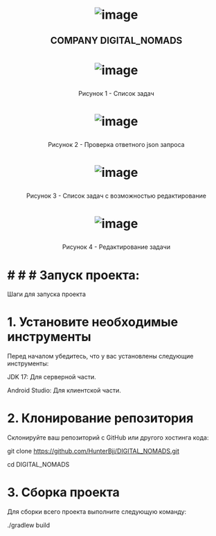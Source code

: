 # <p align="center"> ![image](https://github.com/user-attachments/assets/729678b9-a346-42bd-9023-b334d18ba303)

## <p align="center">  COMPANY DIGITAL_NOMADS </p>

# <p align="center"> ![image](https://github.com/user-attachments/assets/13efe14e-b227-462d-93d4-d63077d721ff) </p>
<p align="center"> Рисунок 1 - Список задач </p>


# <p align="center"> ![image](https://github.com/user-attachments/assets/1548673f-c61b-4e16-80ac-9cc5e89ba0f5) </p>
<p align="center"> Рисунок 2 - Проверка ответного json запроса </p>


# <p align="center"> ![image](https://github.com/user-attachments/assets/ce69d4bd-3c55-4a65-99b3-bb35530c4476) </p>
<p align="center"> Рисунок 3 - Список задач с возможностью редактирование </p>


# <p align="center"> ![image](https://github.com/user-attachments/assets/35b405d4-6009-42df-85f6-0b7548fe2dac) </p>
<p align="center"> Рисунок 4 - Редактирование задачи </p>




# # # # Запуск проекта: 


Шаги для запуска проекта


# 1. Установите необходимые инструменты


Перед началом убедитесь, что у вас установлены следующие инструменты:


JDK 17: Для серверной части.


Android Studio: Для клиентской части.



# 2. Клонирование репозитория


Склонируйте ваш репозиторий с GitHub или другого хостинга кода:


git clone https://github.com/HunterBjj/DIGITAL_NOMADS.git


cd DIGITAL_NOMADS


# 3. Сборка проекта


Для сборки всего проекта выполните следующую команду:



./gradlew build



